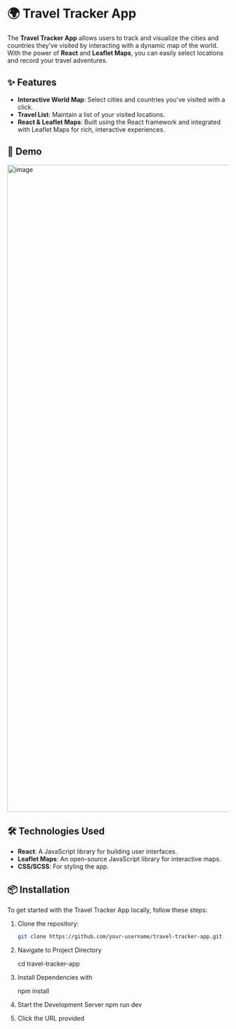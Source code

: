# 🌍 Travel Tracker App

The **Travel Tracker App** allows users to track and visualize the cities and countries they've visited by interacting with a dynamic map of the world. With the power of **React** and **Leaflet Maps**, you can easily select locations and record your travel adventures.

## ✨ Features

- **Interactive World Map**: Select cities and countries you’ve visited with a click.
- **Travel List**: Maintain a list of your visited locations.
- **React & Leaflet Maps**: Built using the React framework and integrated with Leaflet Maps for rich, interactive experiences.

## 🚀 Demo

<img width="1470" alt="image" src="https://github.com/user-attachments/assets/c99125db-fd6d-49a6-af8c-762caae0a517">

## 🛠️ Technologies Used

- **React**: A JavaScript library for building user interfaces.
- **Leaflet Maps**: An open-source JavaScript library for interactive maps.
- **CSS/SCSS**: For styling the app.

## 📦 Installation

To get started with the Travel Tracker App locally, follow these steps:

1. Clone the repository:

   ```bash
   git clone https://github.com/your-username/travel-tracker-app.git

2. Navigate to Project Directory

   cd travel-tracker-app
   
3. Install Dependencies with
   
   npm install

4. Start the Development Server
   npm run dev

5. Click the URL provided
